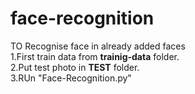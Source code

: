 # face-recognition
TO Recognise face in already added faces<br>
1.First train data from <b>trainig-data</b> folder.<br>
2.Put test photo in <b>TEST</b> folder.<br>
3.RUn "Face-Recognition.py"
